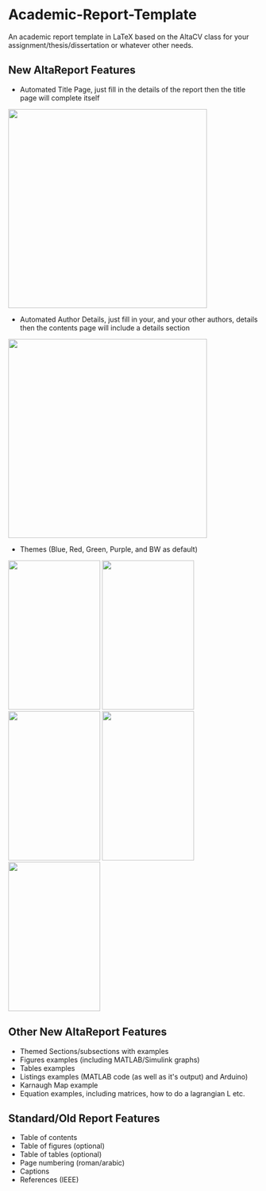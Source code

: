 # Academic-Report-Template
An academic report template in LaTeX based on the AltaCV class for your assignment/thesis/dissertation or whatever other needs.

## New AltaReport Features
- Automated Title Page, just fill in the details of the report then the title page will complete itself
<img src="https://github.com/AS-Wilson/Academic-Report-Template/blob/dev-AS-Wilson/Screenshots/New-Automated-Title-Page-Blue.png" width="400">


- Automated Author Details, just fill in your, and your other authors, details then the contents page will include a details section
<img src="https://github.com/AS-Wilson/Academic-Report-Template/blob/dev-AS-Wilson/Screenshots/New-Automated-Author-Details-Contents-etc.png" width="400">


- Themes (Blue, Red, Green, Purple, and BW as default)
<p float="center">
<img src="https://github.com/AS-Wilson/Academic-Report-Template/blob/dev-AS-Wilson/Screenshots/Blue-Theme.png" width="185" height="300">
<img src="https://github.com/AS-Wilson/Academic-Report-Template/blob/dev-AS-Wilson/Screenshots/Red-Theme.png" width="185" height="300">
<img src="https://github.com/AS-Wilson/Academic-Report-Template/blob/dev-AS-Wilson/Screenshots/Purple-Theme.png" width="185" height="300">
<img src="https://github.com/AS-Wilson/Academic-Report-Template/blob/dev-AS-Wilson/Screenshots/Green-Theme.png" width="185" height="300">
<img src="https://github.com/AS-Wilson/Academic-Report-Template/blob/dev-AS-Wilson/Screenshots/Boring-Default-Theme.png" width="185" height="300">
</p>

## Other New AltaReport Features
- Themed Sections/subsections with examples
- Figures examples (including MATLAB/Simulink graphs)
- Tables examples
- Listings examples (MATLAB code (as well as it's output) and Arduino)
- Karnaugh Map example
- Equation examples, including matrices, how to do a lagrangian L etc.


## Standard/Old Report Features
- Table of contents
- Table of figures (optional)
- Table of tables (optional)
- Page numbering (roman/arabic)
- Captions
- References (IEEE)
